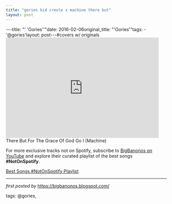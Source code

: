 ```yaml
---
title: "gories kid creole x machine there but"
layout: post
---
```

---title: "' 'Gories''"date: 2016-02-06original_title: "'Gories'"tags:  - '@gories'layout: post---#covers w/ originals <br /><iframe allowfullscreen="" frameborder="0" height="315" src="https://www.youtube.com/embed/3kBc8sjSPHM?list=PLtuNtuTatqI0T_GCRVtVWFUSn_PgEFzjS" width="95%"></iframe><br />There But For The Grace Of God Go I (Machine)<!--Subscribe and Playlist Links--><div>    <p>For more exclusive tracks not on Spotify, subscribe to <a href="https://www.youtube.com/@BigBanonos" target="_blank">BigBanonos on YouTube</a> and explore their curated playlist of the best songs <strong>#NotOnSpotify</strong>.</p>    <p><a href="https://www.youtube.com/playlist?list=PLtuNtuTatqI0kFahUCbtbfenC_ET5O_tr" target="_blank">Best Songs #NotOnSpotify Playlist<br /></a></p></div><hr /><p><em>first posted by</em> <a href="https://bigbanonos.blogspot.com/" rel="noopener" target="_new">https://bigbanonos.blogspot.com/</a></p><p>tags: @gories,</p>
